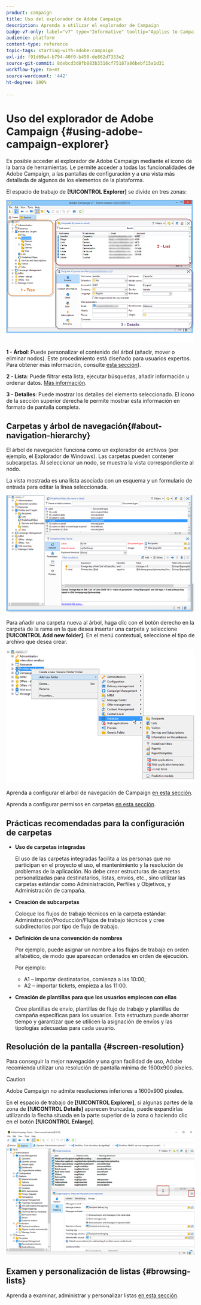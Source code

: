 ```yaml
---
product: campaign
title: Uso del explorador de Adobe Campaign
description: Aprenda a utilizar el explorador de Campaign
badge-v7-only: label="v7" type="Informative" tooltip="Applies to Campaign Classic v7 only"
audience: platform
content-type: reference
topic-tags: starting-with-adobe-campaign
exl-id: f91d69a4-b794-40f0-b450-de862d7333e2
source-git-commit: 8debcd3d8fb883b3316cf75187a86bebf15a1d31
workflow-type: tm+mt
source-wordcount: '442'
ht-degree: 100%

---
```


# Uso del explorador de Adobe Campaign {#using-adobe-campaign-explorer}



Es posible acceder al explorador de Adobe Campaign mediante el icono de la barra de herramientas. Le permite acceder a todas las funcionalidades de Adobe Campaign, a las pantallas de configuración y a una vista más detallada de algunos de los elementos de la plataforma.

El espacio de trabajo de **[!UICONTROL Explorer]** se divide en tres zonas:

![](assets/s_ncs_user_navigation.png)

**1 - Árbol**: Puede personalizar el contenido del árbol (añadir, mover o eliminar nodos). Este procedimiento está diseñado para usuarios expertos. Para obtener más información, consulte [esta sección](#about-navigation-hierarchy)).

**2 - Lista**: Puede filtrar esta lista, ejecutar búsquedas, añadir información u ordenar datos. [Más información](adobe-campaign-ui-lists.md).

**3 - Detalles**: Puede mostrar los detalles del elemento seleccionado. El icono de la sección superior derecha le permite mostrar esta información en formato de pantalla completa.

## Carpetas y árbol de navegación{#about-navigation-hierarchy}

El árbol de navegación funciona como un explorador de archivos (por ejemplo, el Explorador de Windows). Las carpetas pueden contener subcarpetas. Al seleccionar un nodo, se muestra la vista correspondiente al nodo.

La vista mostrada es una lista asociada con un esquema y un formulario de entrada para editar la línea seleccionada.

![](assets/d_ncs_integration_navigation.png)

Para añadir una carpeta nueva al árbol, haga clic con el botón derecho en la carpeta de la rama en la que desea insertar una carpeta y seleccione **[!UICONTROL Add new folder]**. En el menú contextual, seleccione el tipo de archivo que desea crear.

![](assets/d_ncs_integration_navigation_create.png)

Aprenda a configurar el árbol de navegación de Campaign [en esta sección](../../configuration/using/configuration.md).

Aprenda a configurar permisos en carpetas [en esta sección](access-management-folders.md).

## Prácticas recomendadas para la configuración de carpetas

* **Uso de carpetas integradas**

   El uso de las carpetas integradas facilita a las personas que no participan en el proyecto el uso, el mantenimiento y la resolución de problemas de la aplicación. No debe crear estructuras de carpetas personalizadas para destinatarios, listas, envíos, etc., sino utilizar las carpetas estándar como Administración, Perfiles y Objetivos, y Administración de campaña.

* **Creación de subcarpetas**

   Coloque los flujos de trabajo técnicos en la carpeta estándar: Administración/Producción/Flujos de trabajo técnicos y cree subdirectorios por tipo de flujo de trabajo.

* **Definición de una convención de nombres**

   Por ejemplo, puede asignar un nombre a los flujos de trabajo en orden alfabético, de modo que aparezcan ordenados en orden de ejecución.

   Por ejemplo:

   * A1 – importar destinatarios, comienza a las 10:00;
   * A2 – importar tickets, empieza a las 11:00.

* **Creación de plantillas para que los usuarios empiecen con ellas**

   Cree plantillas de envío, plantillas de flujo de trabajo y plantillas de campaña específicas para los usuarios. Esta estructura puede ahorrar tiempo y garantizar que se utilicen la asignación de envíos y las tipologías adecuadas para cada usuario.

## Resolución de la pantalla {#screen-resolution}

Para conseguir la mejor navegación y una gran facilidad de uso, Adobe recomienda utilizar una resolución de pantalla mínima de 1600x900 píxeles.

>[!CAUTION]
>
>Adobe Campaign no admite resoluciones inferiores a 1600x900 píxeles.

En el espacio de trabajo de **[!UICONTROL Explorer]**, si algunas partes de la zona de **[!UICONTROL Details]** aparecen truncadas, puede expandirlas utilizando la flecha situada en la parte superior de la zona o haciendo clic en el botón **[!UICONTROL Enlarge]**.

![](assets/s_ncs_user_resolution.png)

## Examen y personalización de listas {#browsing-lists}

Aprenda a examinar, administrar y personalizar listas [en esta sección](adobe-campaign-ui-lists.md).
